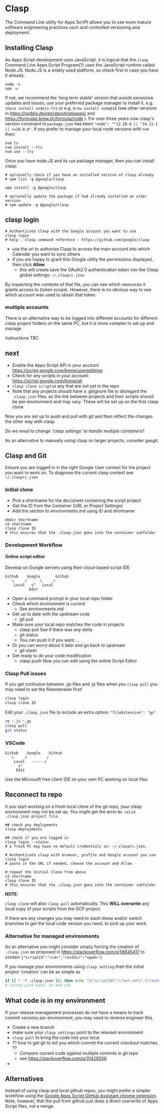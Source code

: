# Clasp

The Command Line utility for Apps ScriPt allows you to use more mature software engineering practices usch and controlled versioning and deployment.

## Installing Clasp

As Apps Script development uses JavaScript, it is logical that the `clasp` Command Line Apps Script Program(?) uses the JavaScript runtime called Node.JS. Node.JS is a widely used platform, so check first in case you have it already.

```
node -v
npm -v
```

If not, we recommend the ‘long term stable’ version that avoids excessive updates and issues, use your preferred package manager to install it, e.g. `choco install nodejs-lts` or e.g. `brew install node@18` (see other versions in https://nodejs.dev/en/about/releases/ and https://formulae.brew.sh/formula/node ). For over three years now clasp's version constraint in `package.json` has been `"node": "^12.20.0 || ^14.13.1 || >=16.0.0"`. If you prefer to manage your local node versions with `nvm` then:

```
nvm ls
nvm install --lts
nvm use --lts
```


Once you have node.JS and its `npm` package manager, then you can install clasp:

```
# optionally check if you have an installed version of clasp already
# npm list -g @google/clasp

npm install -g @google/clasp

# optionally update the package if had already installed an older version
# npm update -g @google/clasp
```

## clasp login

```
# Authenticate clasp with the Google account you want to use
clasp login
# help - clasp command reference - https://github.com/google/clasp
```

* use the url to authorise Clasp to access the main account into which Calendar you want to sync others
* if you are happy to grant this Google utility the permissions displayed, then click **Allow**
	* this will create save the OAuth2.0 authentication token into the Clasp global settings: ` ~/.clasprc.json `

By inspecting the contents of that file, you can see which resources it grants access to (token scope). However, there is no obvious way to see which account was used to obtain that token.

### multiple accounts

There is an alternative way to be logged into different accounts for different clasp project folders on the same PC, but it is more complex to set up and manage

Instructions TBC

## next

* Enable the Apps Script API in your account https://script.google.com/home/usersettings 
* Check for any scripts in your account: https://script.google.com/home/all 
* `clasp clone scriptid` any that are not yet in the repo
* Note that any projects should have a .gitignore file to disregard the `.clasp.json` files, as the link between projects and their scripts should be per-environment and may vary. These will be set up on the first clasp clone

Now you are set up to push and pull with git and then reflect the changes the other way with clasp.

_Do we need to change ‘clasp settings’ to handle multiple containers?_

As an alternative to manually using clasp on larger projects, consider gasgit.

## Clasp and Git

Ensure you are logged in in the right Google User context for the project you want to work on. To diagnose the current clasp context see `~/.clasprc.json`

### Initial clone

* Pick a shortname for the doc/sheet containing the script project
* Get the ID from the Container (URL or Project Settings)
* Add the section to environments.md using ID and shortname

```
mkdir shortname
cd shortname
clasp clone ID
# this ensures that the .clasp.json goes into the container subfolder
```

### Development Workflow

#### Online script editor

Develop on Google servers using their cloud-based script IDE

```
Github    Google       Github
   \     /      \     /
    Local   v^   Local
           Edit
```

* Open a command prompt in your local repo folder
* Check which environment is current
	 - See environments.md
* Get up to date with the upstream code
    - git pull
* Make sure your local repo matches the code in projects
    - clasp pull
See if there was any delta
    - git status
	- You can push it if you want …
* Or you can worry about it later and go back to upstream
    - git stash
* Get ready to do your code modification
    - clasp push
Now you can edit using the online Script Editor

### Clasp Pull issues

If you get confusion between .gs files and .js files when you `clasp pull` you may need to set the fileextension first!

```zsh
clasp login
clasp clone ID
```
Edit your `.clasp.json` file to include an extra option:  ` "fileExtension": "gs" `
```zsh
rm *.js *.gs
clasp pull
git status
```


### VSCode

```
Github    Google    Github
   \     /         /
    Local   ------/
      v^  
     Edit
```
Use the Microsoft free client IDE on your own PC working on local files

## Reconnect to repo

It you start working on a fresh local clone of the git repo, your clasp environment may not be set up. You might get the error `No valid .clasp.json project file.`

```
## check any deployments
clasp deployments

## check if you are logged in
clasp login --status
# a fresh PC may have no default credentials in: ~/.clasprc.json.

# Authenticate clasp with browser, profile and Google account you use
clasp login
# paste in the URL if needed, choose the account and Allow

# repeat the Initial Clone from above
cd shortname
clasp clone ID
# this ensures that the .clasp.json goes into the container subfolder
```

**NOTE**: 

`clasp clone` will also `clasp pull` automatically. 
This **WILL overwrite** any local copy of your scripts from the GCP project. 

If there are any changes you may need to stash these and/or switch branches 
to get the local code version you need. to pick up your work. 

### Alternative for managed environments

As an alternative you might consider simply forcing the creation of `.clasp.json` as proposed in https://stackoverflow.com/q/58645417 to contain `{"scriptId":"<id>","rootDir":"<pwd>"}`

If you manage your environments using `clasp setting` then the initial project 'creation' can be as simple as

```sh
if [[ ! -f .clasp.json ]]; then echo "{\"scriptId\":\"not-set\",\"rootDir\":\"$(pwd)\"}" > .clasp.json ; fi
# tested with bash, sh and zsh
```

## What code is in my environment

If your release management processes do not have a means to track commit versions per environment, you may need to reverse engineer this.

* Create a new branch
* make sure your `clasp settings` point to the relevant environment
* `clasp pull` to bring the code into your local
* ?? how to get git to tell you which commit the current checkout matches ??
	* _Compare_ current code against multiple commits in git repo 
	* see https://stackoverflow.com/q/31426506
* 

## Alternatives

Instead of using clasp and local github repos, you might prefer a simpler workflow using the [Google Apps Script GitHub Assistant chrome extension](https://chrome.google.com/webstore/detail/google-apps-script-github/lfjcgcmkmjjlieihflfhjopckgpelofo). Note, however, that the pull from github just does a direct overwrite of Apps Script files, not a merge.

